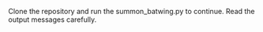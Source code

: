 Clone the repository and run the summon_batwing.py to continue. Read the output messages carefully.
